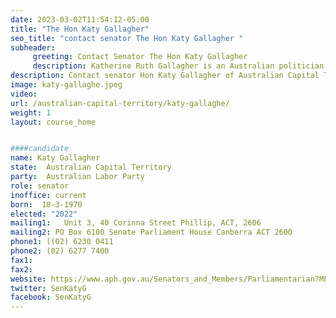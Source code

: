 ```yaml
---
date: 2023-03-02T11:54:12-05:00
title: "The Hon Katy Gallagher"
seo_title: "contact senator The Hon Katy Gallagher "
subheader:
     greeting: Contact Senator The Hon Katy Gallagher
     description: Katherine Ruth Gallagher is an Australian politician who has been serving as the Minister for Finance, Minister for Women, Minister for the Public Service and Vice-President of the Executive Council in the Albanese Government since 2022, and formerly served as the 6th Chief Minister of the Australian Capital Territory from 2011 to 2014. She has been a Senator for the Australian Capital Territory since the 2019 federal election, as a member of the Australian Labor Party (ALP). She previously served in the Senate from 2015 to 2018.
description: Contact senator Hon Katy Gallagher of Australian Capital Territory. Contact information for Hon Katy Gallagher includes email address, phone number, and mailing address.
image: katy-gallaghe.jpeg
video:
url: /australian-capital-territory/katy-gallaghe/
weight: 1
layout: course_home


####candidate
name: Katy Gallagher
state:	Australian Capital Territory
party:	Australian Labor Party
role: senator
inoffice: current
born:  18-3-1970
elected: "2022"
mailing1:	Unit 3, 40 Corinna Street Phillip, ACT, 2606
mailing2: PO Box 6100 Senate Parliament House Canberra ACT 2600
phone1:	((02) 6230 0411
phone2: (02) 6277 7400
fax1:
fax2:
website: https://www.aph.gov.au/Senators_and_Members/Parliamentarian?MPID=ING
twitter: SenKatyG
facebook: SenKatyG
---
```


